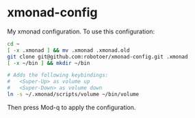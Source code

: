 xmonad-config
=============

My xmonad configuration. To use this configuration:
```bash
cd ~
[ -x .xmonad ] && mv .xmonad .xmonad.old
git clone git@github.com:robotoer/xmonad-config.git .xmonad
[ -x ~/bin ] && mkdir ~/bin

# Adds the following keybindings:
#   <Super-Up> as volume up
#   <Super-Down> as volume down
ln -s ~/.xmonad/scripts/volume ~/bin/volume
```
Then press Mod-q to apply the configuration.
